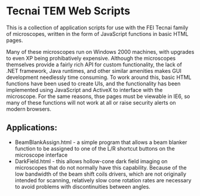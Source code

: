 # Tecnai TEM Web Scripts

This is a collection of application scripts for use with the FEI Tecnai family of microscopes, written in the form of JavaScript functions in basic HTML pages.  

Many of these microscopes run on Windows 2000 machines, with upgrades to even XP being prohibatively expensive.  Although the microscopes themselves provide a fairly rich API for custom functionality, the lack of .NET framework, Java runtimes, and other similar amenities makes GUI development needlessly time consuming.  To work around this, basic HTML functions have been used to create UIs, and the functionality has been implemented using JavaScript and ActiveX to interface with the microscope.  For the same reasons, thse pages must be viewable in IE6, so many of these functions will not work at all or raise security alerts on modern browsers.

## Applications: ##

 * BeamBlankAssign.html - a simple program that allows a beam blanker function to be assigned to one of the L/R shortcut buttons on the microscope interface
 * DarkField.html - this allows hollow-cone dark field imaging on microscopes that do not normally have this capability.  Because of the low bandwidth of the beam shift coils drivers, which are not originally intended for scanning, relatively slow cone rotation rates are necessary to avoid problems with discontinuities between angles.
 